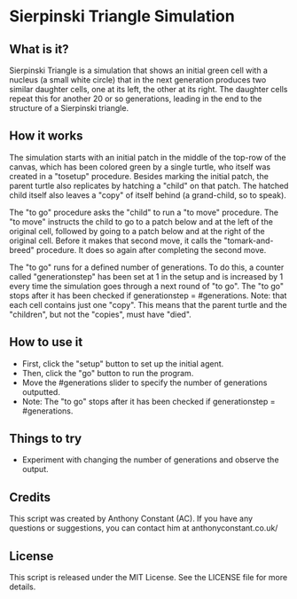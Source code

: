 <h1>Sierpinski Triangle Simulation</h1>
<h2>What is it?</h2>
<p>Sierpinski Triangle is a simulation that shows an initial green cell with a nucleus (a small white circle) that in the next generation produces two similar daughter cells, one at its left, the other at its right. The daughter cells repeat this for another 20 or so generations, leading in the end to the structure of a Sierpinski triangle.</p>
<h2>How it works</h2>
<p>The simulation starts with an initial patch in the middle of the top-row of the canvas, which has been colored green by a single turtle, who itself was created in a "tosetup" procedure. Besides marking the initial patch, the parent turtle also replicates by hatching a "child" on that patch. The hatched child itself also leaves a "copy" of itself behind (a grand-child, so to speak).</p>
<p>The "to go" procedure asks the "child" to run a "to move" procedure. The "to move" instructs the child to go to a patch below and at the left of the original cell, followed by going to a patch below and at the right of the original cell. Before it makes that second move, it calls the "tomark-and-breed" procedure. It does so again after completing the second move.</p>
<p>The "to go" runs for a defined number of generations. To do this, a counter called "generationstep" has been set at 1 in the setup and is increased by 1 every time the simulation goes through a next round of "to go". The "to go" stops after it has been checked if generationstep = #generations. Note: that each cell contains just one "copy". This means that the parent turtle and the "children", but not the "copies", must have "died".</p>
<h2>How to use it</h2>
<ul>
  <li>First, click the "setup" button to set up the initial agent.</li>
  <li>Then, click the "go" button to run the program.</li>
  <li>Move the #generations slider to specify the number of generations outputted.</li>
  <li>Note: The "to go" stops after it has been checked if generationstep = #generations.</li>
</ul>
<h2>Things to try</h2>
<ul>
  <li>Experiment with changing the number of generations and observe the output.</li>
</ul>
<h2>Credits</h2>
<p>This script was created by Anthony Constant (AC). If you have any questions or suggestions, you can contact him at anthonyconstant.co.uk/</p>
<h2>License</h2>
<p>This script is released under the MIT License. See the LICENSE file for more details.</p>
